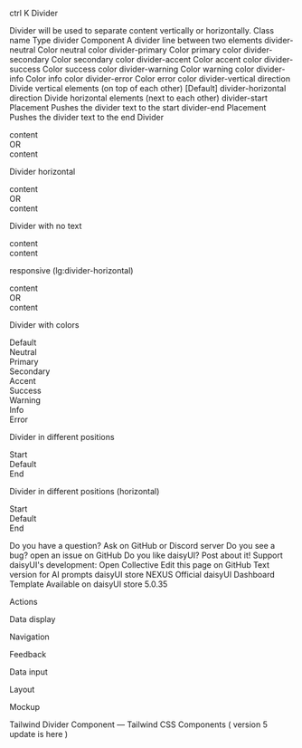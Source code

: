 ctrl
K
Divider

Divider will be used to separate content vertically or horizontally.
Class name
Type
divider Component
A divider line between two elements
divider-neutral
Color
neutral color
divider-primary
Color
primary color
divider-secondary
Color
secondary color
divider-accent
Color
accent color
divider-success
Color
success color
divider-warning
Color
warning color
divider-info
Color
info color
divider-error
Color
error color
divider-vertical
direction
Divide vertical elements (on top of each other) [Default]
divider-horizontal
direction
Divide horizontal elements (next to each other)
divider-start
Placement
Pushes the divider text to the start
divider-end
Placement
Pushes the divider text to the end
Divider

<div className="flex w-full flex-col">
  <div className="card bg-base-300 rounded-box grid h-20 place-items-center">content</div>
  <div className="divider">OR</div>
  <div className="card bg-base-300 rounded-box grid h-20 place-items-center">content</div>
</div>

Divider horizontal

<div className="flex w-full">
  <div className="card bg-base-300 rounded-box grid h-20 grow place-items-center">content</div>
  <div className="divider divider-horizontal">OR</div>
  <div className="card bg-base-300 rounded-box grid h-20 grow place-items-center">content</div>
</div>

Divider with no text

<div className="flex w-full flex-col">
  <div className="card bg-base-300 rounded-box grid h-20 place-items-center">content</div>
  <div className="divider"></div>
  <div className="card bg-base-300 rounded-box grid h-20 place-items-center">content</div>
</div>

responsive (lg:divider-horizontal)

<div className="flex w-full flex-col lg:flex-row">
  <div className="card bg-base-300 rounded-box grid h-32 grow place-items-center">content</div>
  <div className="divider lg:divider-horizontal">OR</div>
  <div className="card bg-base-300 rounded-box grid h-32 grow place-items-center">content</div>
</div>

Divider with colors

<div className="flex w-full flex-col">
  <div className="divider">Default</div>
  <div className="divider divider-neutral">Neutral</div>
  <div className="divider divider-primary">Primary</div>
  <div className="divider divider-secondary">Secondary</div>
  <div className="divider divider-accent">Accent</div>
  <div className="divider divider-success">Success</div>
  <div className="divider divider-warning">Warning</div>
  <div className="divider divider-info">Info</div>
  <div className="divider divider-error">Error</div>
</div>

Divider in different positions

<div className="flex w-full flex-col">
  <div className="divider divider-start">Start</div>
  <div className="divider">Default</div>
  <div className="divider divider-end">End</div>
</div>

Divider in different positions (horizontal)

<div className="flex w-full">
  <div className="divider divider-horizontal divider-start">Start</div>
  <div className="divider divider-horizontal">Default</div>
  <div className="divider divider-horizontal divider-end">End</div>
</div>

Do you have a question? Ask on GitHub or Discord server
Do you see a bug? open an issue on GitHub
Do you like daisyUI? Post about it!
Support daisyUI's development: Open Collective
Edit this page on GitHub
Text version for AI prompts
daisyUI store
NEXUS
Official daisyUI Dashboard Template
Available on daisyUI store
5.0.35

Actions

Data display

Navigation

Feedback

Data input

Layout

Mockup

Tailwind Divider Component — Tailwind CSS Components ( version 5 update is here )
